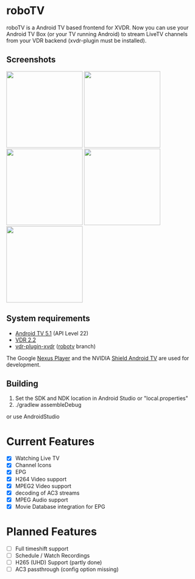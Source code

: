 # roboTV

roboTV is a Android TV based frontend for XVDR.
Now you can use your Android TV Box (or your TV running Android) to stream LiveTV channels from your VDR backend (xvdr-plugin must be installed).

## Screenshots

<img src="https://raw.githubusercontent.com/pipelka/roboTV/master/media/screenshots/livetv.jpg" width="200" />
<img src="https://raw.githubusercontent.com/pipelka/roboTV/master/media/screenshots/epg.jpg" width="200" />
<img src="https://raw.githubusercontent.com/pipelka/roboTV/master/media/screenshots/epg-genre.jpg" width="200" />
<img src="https://raw.githubusercontent.com/pipelka/roboTV/master/media/screenshots/multiaudio.jpg" width="200" />
<img src="https://raw.githubusercontent.com/pipelka/roboTV/master/media/screenshots/homescreen.jpg" width="200" />

## System requirements

* [Android TV 5.1](https://www.android.com/tv/) (API Level 22)
* [VDR 2.2](http://www.vdr-wiki.de/)
* [vdr-plugin-xvdr](https://github.com/pipelka/vdr-plugin-xvdr) ([robotv](https://github.com/pipelka/vdr-plugin-xvdr/tree/robotv) branch)

The Google [Nexus Player](https://www.google.com/nexus/player/) and the NVIDIA [Shield Android TV](https://shield.nvidia.com/android-tv) are used for development.

## Building

1. Set the SDK and NDK location in Android Studio or "local.properties"
2. ./gradlew assembleDebug

or use AndroidStudio

# Current Features

- [x] Watching Live TV
- [x] Channel Icons
- [x] EPG
- [x] H264 Video support
- [x] MPEG2 Video support
- [x] decoding of AC3 streams
- [x] MPEG Audio support
- [X] Movie Database integration for EPG

# Planned Features

- [ ] Full timeshift support
- [ ] Schedule / Watch Recordings
- [ ] H265 (UHD) Support (partly done)
- [ ] AC3 passthrough (config option missing)

